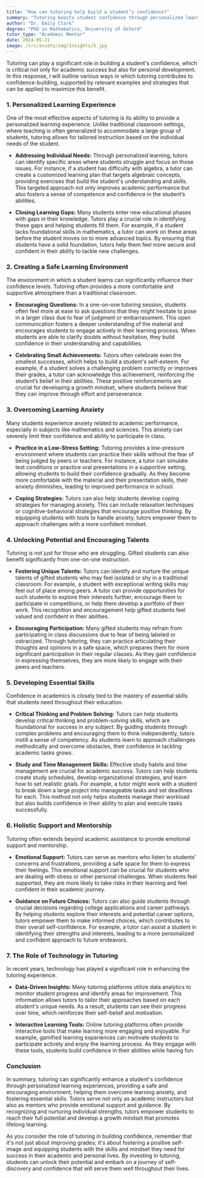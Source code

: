 ```yaml
---
title: "How can tutoring help build a student’s confidence?"
summary: "Tutoring boosts student confidence through personalized learning, tailored support, and strategies that enhance both academic and personal development."
author: "Dr. Emily Clark"
degree: "PhD in Mathematics, University of Oxford"
tutor_type: "Academic Mentor"
date: 2024-05-21
image: /src/assets/img/Insights/5.jpg
---
```


Tutoring can play a significant role in building a student's confidence, which is critical not only for academic success but also for personal development. In this response, I will outline various ways in which tutoring contributes to confidence-building, supported by relevant examples and strategies that can be applied to maximize this benefit.

### 1. Personalized Learning Experience

One of the most effective aspects of tutoring is its ability to provide a personalized learning experience. Unlike traditional classroom settings, where teaching is often generalized to accommodate a large group of students, tutoring allows for tailored instruction based on the individual needs of the student.

- **Addressing Individual Needs:** Through personalized learning, tutors can identify specific areas where students struggle and focus on those issues. For instance, if a student has difficulty with algebra, a tutor can create a customized learning plan that targets algebraic concepts, providing exercises that build the student's understanding and skills. This targeted approach not only improves academic performance but also fosters a sense of competence and confidence in the student’s abilities.

- **Closing Learning Gaps:** Many students enter new educational phases with gaps in their knowledge. Tutors play a crucial role in identifying these gaps and helping students fill them. For example, if a student lacks foundational skills in mathematics, a tutor can work on these areas before the student moves on to more advanced topics. By ensuring that students have a solid foundation, tutors help them feel more secure and confident in their ability to tackle new challenges.

### 2. Creating a Safe Learning Environment

The environment in which a student learns can significantly influence their confidence levels. Tutoring often provides a more comfortable and supportive atmosphere than a traditional classroom.

- **Encouraging Questions:** In a one-on-one tutoring session, students often feel more at ease to ask questions that they might hesitate to pose in a larger class due to fear of judgment or embarrassment. This open communication fosters a deeper understanding of the material and encourages students to engage actively in their learning process. When students are able to clarify doubts without hesitation, they build confidence in their understanding and capabilities.

- **Celebrating Small Achievements:** Tutors often celebrate even the smallest successes, which helps to build a student's self-esteem. For example, if a student solves a challenging problem correctly or improves their grades, a tutor can acknowledge this achievement, reinforcing the student’s belief in their abilities. These positive reinforcements are crucial for developing a growth mindset, where students believe that they can improve through effort and perseverance.

### 3. Overcoming Learning Anxiety

Many students experience anxiety related to academic performance, especially in subjects like mathematics and sciences. This anxiety can severely limit their confidence and ability to participate in class.

- **Practice in a Low-Stress Setting:** Tutoring provides a low-pressure environment where students can practice their skills without the fear of being judged by peers or teachers. For instance, a tutor can simulate test conditions or practice oral presentations in a supportive setting, allowing students to build their confidence gradually. As they become more comfortable with the material and their presentation skills, their anxiety diminishes, leading to improved performance in school.

- **Coping Strategies:** Tutors can also help students develop coping strategies for managing anxiety. This can include relaxation techniques or cognitive-behavioral strategies that encourage positive thinking. By equipping students with tools to handle anxiety, tutors empower them to approach challenges with a more confident mindset.

### 4. Unlocking Potential and Encouraging Talents

Tutoring is not just for those who are struggling. Gifted students can also benefit significantly from one-on-one instruction.

- **Fostering Unique Talents:** Tutors can identify and nurture the unique talents of gifted students who may feel isolated or shy in a traditional classroom. For example, a student with exceptional writing skills may feel out of place among peers. A tutor can provide opportunities for such students to explore their interests further, encourage them to participate in competitions, or help them develop a portfolio of their work. This recognition and encouragement help gifted students feel valued and confident in their abilities.

- **Encouraging Participation:** Many gifted students may refrain from participating in class discussions due to fear of being labeled or ostracized. Through tutoring, they can practice articulating their thoughts and opinions in a safe space, which prepares them for more significant participation in their regular classes. As they gain confidence in expressing themselves, they are more likely to engage with their peers and teachers.

### 5. Developing Essential Skills

Confidence in academics is closely tied to the mastery of essential skills that students need throughout their education.

- **Critical Thinking and Problem Solving:** Tutors can help students develop critical thinking and problem-solving skills, which are foundational for success in any subject. By guiding students through complex problems and encouraging them to think independently, tutors instill a sense of competency. As students learn to approach challenges methodically and overcome obstacles, their confidence in tackling academic tasks grows.

- **Study and Time Management Skills:** Effective study habits and time management are crucial for academic success. Tutors can help students create study schedules, develop organizational strategies, and learn how to set realistic goals. For example, a tutor might work with a student to break down a large project into manageable tasks and set deadlines for each. This method not only helps students manage their workload but also builds confidence in their ability to plan and execute tasks successfully.

### 6. Holistic Support and Mentorship

Tutoring often extends beyond academic assistance to provide emotional support and mentorship.

- **Emotional Support:** Tutors can serve as mentors who listen to students’ concerns and frustrations, providing a safe space for them to express their feelings. This emotional support can be crucial for students who are dealing with stress or other personal challenges. When students feel supported, they are more likely to take risks in their learning and feel confident in their academic journey.

- **Guidance on Future Choices:** Tutors can also guide students through crucial decisions regarding college applications and career pathways. By helping students explore their interests and potential career options, tutors empower them to make informed choices, which contributes to their overall self-confidence. For example, a tutor can assist a student in identifying their strengths and interests, leading to a more personalized and confident approach to future endeavors.

### 7. The Role of Technology in Tutoring

In recent years, technology has played a significant role in enhancing the tutoring experience.

- **Data-Driven Insights:** Many tutoring platforms utilize data analytics to monitor student progress and identify areas for improvement. This information allows tutors to tailor their approaches based on each student's unique needs. As a result, students can see their progress over time, which reinforces their self-belief and motivation.

- **Interactive Learning Tools:** Online tutoring platforms often provide interactive tools that make learning more engaging and enjoyable. For example, gamified learning experiences can motivate students to participate actively and enjoy the learning process. As they engage with these tools, students build confidence in their abilities while having fun.

### Conclusion

In summary, tutoring can significantly enhance a student's confidence through personalized learning experiences, providing a safe and encouraging environment, helping them overcome learning anxiety, and fostering essential skills. Tutors serve not only as academic instructors but also as mentors who provide emotional support and guidance. By recognizing and nurturing individual strengths, tutors empower students to reach their full potential and develop a growth mindset that promotes lifelong learning.

As you consider the role of tutoring in building confidence, remember that it's not just about improving grades; it's about fostering a positive self-image and equipping students with the skills and mindset they need for success in their academic and personal lives. By investing in tutoring, students can unlock their potential and embark on a journey of self-discovery and confidence that will serve them well throughout their lives.
    